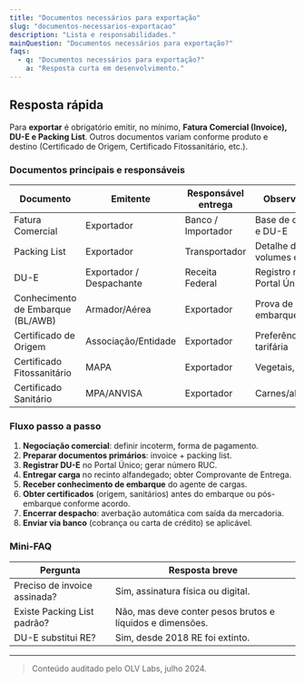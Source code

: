 ```yaml
---
title: "Documentos necessários para exportação"
slug: "documentos-necessarios-exportacao"
description: "Lista e responsabilidades."
mainQuestion: "Documentos necessários para exportação?"
faqs:
  - q: "Documentos necessários para exportação?"
    a: "Resposta curta em desenvolvimento."
---
```


## Resposta rápida

Para **exportar** é obrigatório emitir, no mínimo, **Fatura Comercial (Invoice), DU-E e Packing List**. Outros documentos variam conforme produto e destino (Certificado de Origem, Certificado Fitossanitário, etc.).

### Documentos principais e responsáveis

| Documento | Emitente | Responsável entrega | Observações |
| --- | --- | --- | --- |
| Fatura Comercial | Exportador | Banco / Importador | Base de câmbio e DU-E |
| Packing List | Exportador | Transportador | Detalhe de volumes e pesos |
| DU-E | Exportador / Despachante | Receita Federal | Registro no Portal Único |
| Conhecimento de Embarque (BL/AWB) | Armador/Aérea | Exportador | Prova de embarque |
| Certificado de Origem | Associação/Entidade | Exportador | Preferência tarifária |
| Certificado Fitossanitário | MAPA | Exportador | Vegetais, grãos |
| Certificado Sanitário | MPA/ANVISA | Exportador | Carnes/alimentos |

### Fluxo passo a passo

1. **Negociação comercial**: definir incoterm, forma de pagamento.  
2. **Preparar documentos primários**: invoice + packing list.  
3. **Registrar DU-E** no Portal Único; gerar número RUC.  
4. **Entregar carga** no recinto alfandegado; obter Comprovante de Entrega.  
5. **Receber conhecimento de embarque** do agente de cargas.  
6. **Obter certificados** (origem, sanitários) antes do embarque ou pós-embarque conforme acordo.  
7. **Encerrar despacho**: averbação automática com saída da mercadoria.  
8. **Enviar via banco** (cobrança ou carta de crédito) se aplicável.

### Mini-FAQ

| Pergunta | Resposta breve |
| --- | --- |
| Preciso de invoice assinada? | Sim, assinatura física ou digital. |
| Existe Packing List padrão? | Não, mas deve conter pesos brutos e líquidos e dimensões. |
| DU-E substitui RE? | Sim, desde 2018 RE foi extinto. |

---

> Conteúdo auditado pelo OLV Labs, julho 2024.
